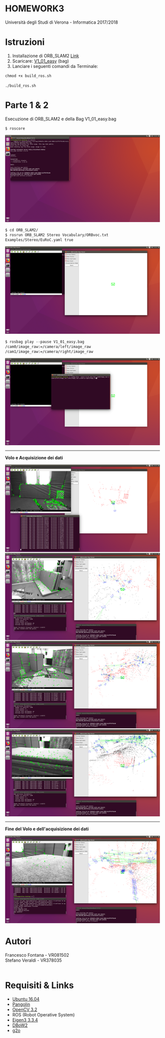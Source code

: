 # HOMEWORK3 
Università degli Studi di Verona - Informatica 2017/2018
# Istruzioni
1) Installazione di ORB_SLAM2 <a href="https://github.com/raulmur/ORB_SLAM2">Link</a> 
2) Scaricare: <a href="http://robotics.ethz.ch/~asl-datasets/ijrr_euroc_mav_dataset/vicon_room1/V1_01_easy/V1_01_easy.bag"> V1_01_easy<a> (bag)
3) Lanciare i seguenti comandi da Terminale:
```
chmod +x build_ros.sh 

./build_ros.sh
```

# Parte 1 & 2
Esecuzione di ORB_SLAM2 e della Bag V1_01_easy.bag
```
$ roscore
```
![alt text](https://github.com/StefanoVr/Homework3/blob/master/images/1%20-%20roscore.png)

```
$ cd ORB_SLAM2/
$ rosrun ORB_SLAM2 Stereo Vocabulary/ORBvoc.txt Examples/Stereo/EuRoC.yaml true
```
![alt text](https://github.com/StefanoVr/Homework3/blob/master/images/2%20-%20rosrun.png)

```
$ rosbag play --pause V1_01_easy.bag /cam0/image_raw:=/camera/left/image_raw /cam1/image_raw:=/camera/right/image_raw
```
![alt text](https://github.com/StefanoVr/Homework3/blob/master/images/3%20-%20rosplay.png)
<hr>
<strong>Volo e Acquisizione dei dati</strong>


![alt text](https://github.com/StefanoVr/Homework3/blob/master/images/4%20-%20fly1.png)
![alt text](https://github.com/StefanoVr/Homework3/blob/master/images/fly2.png)
![alt text](https://github.com/StefanoVr/Homework3/blob/master/images/fly3.png)
![alt text](https://github.com/StefanoVr/Homework3/blob/master/images/fly4.png)
<hr>
<strong>Fine del Volo e dell'acquisizione dei dati</strong>


![alt text](https://github.com/StefanoVr/Homework3/blob/master/images/5%20-%20end-fly.png)



# Autori
Francesco Fontana - VR081502   <br>
Stefano Veraldi - VR378035 <br> <br>

# Requisiti & Links
- <a href="https://www.ubuntu-it.org/download">Ubuntu 16.04</a>
- <a href="https://github.com/stevenlovegrove/Pangolin">Pangolin</a>
- <a href="https://opencv.org/releases.html">OpenCV 3.2</a>
- ROS (Robot Operative System)
- <a href="http://eigen.tuxfamily.org/index.php?title=Main_Page">Eigen3 3.3.4</a>
- <a href="https://github.com/dorian3d/DBoW2">DBoW2</a> 
- <a href="https://github.com/RainerKuemmerle/g2o">g2o</a> 
<br>





